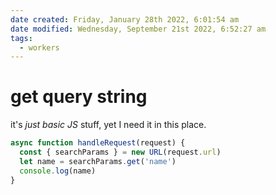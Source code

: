 ```yaml
---
date created: Friday, January 28th 2022, 6:01:54 am
date modified: Wednesday, September 21st 2022, 6:52:27 am
tags:
  - workers
---
```


#  get query string

it's *just basic JS* stuff, yet I need it in this place.

```javascript
async function handleRequest(request) {
  const { searchParams } = new URL(request.url)
  let name = searchParams.get('name')
  console.log(name)
}
```
